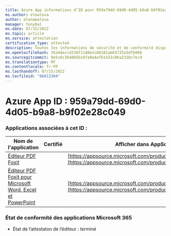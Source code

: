 ```yaml
---
title: Azure App informations d’ID pour 959a79dd-69d0-4d05-b9a8-b9f02e28c049
ms.author: elmalova
author: elenamalova
manager: tonybal
ms.date: 07/15/2022
ms.topic: article
ms.service: attestation
certification_type: attested
description: Toutes les informations de sécurité et de conformité disponibles pour 959a79dd-69d0-4d05-b9a8-b9f02e28c049.
ms.openlocfilehash: 35a44eccd336f1140e1c08182ab65725a5dfb966
ms.sourcegitcommit: 9e5c6c3b4885bc6fa0a4af61432c86a232bc7ec9
ms.translationtype: MT
ms.contentlocale: fr-FR
ms.lasthandoff: 07/15/2022
ms.locfileid: "66813304"
---
```

# <a name="azure-app-id-959a79dd-69d0-4d05-b9a8-b9f02e28c049"></a>Azure App ID : 959a79dd-69d0-4d05-b9a8-b9f02e28c049


### <a name="apps-associated-with-this-id"></a>Applications associées à cet ID :
| **Nom de l'application** | **Certifié** | **Afficher dans AppSource** |
|--------------|---------------|-----------------------|
| [Éditeur PDF Foxit](../forward/WA200003703.md) |  | [https://appsource.microsoft.com/product/office/WA200003703](https://appsource.microsoft.com/product/office/WA200003703) |
| [Éditeur PDF Foxit pour Microsoft Word, Excel et PowerPoint](../forward/WA200003206.md) |  | [https://appsource.microsoft.com/product/office/WA200003206](https://appsource.microsoft.com/product/office/WA200003206) |

### <a name="microsoft-365-app-compliance-status"></a>État de conformité des applications Microsoft 365
- État de l’attestaton de l’éditeur : terminé
